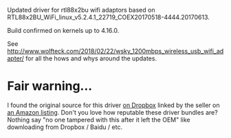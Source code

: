 Updated driver for rtl88x2bu wifi adaptors based on RTL88x2BU_WiFi_linux_v5.2.4.1_22719_COEX20170518-4444.20170613.

Build confirmed on kernels up to 4.16.0.

See http://www.wolfteck.com/2018/02/22/wsky_1200mbps_wireless_usb_wifi_adapter/ for all the hows and whys around the updates.

# Fair warning...

I found the original source for this driver [on Dropbox](https://www.dropbox.com/s/b3muqkezsdirmje/Agedate-AC1200-New%20Driver%203.22-LINUX.zip) linked by the seller on [an Amazon listing](https://amzn.to/2Js9AL2).  Don't you love how reputable these driver bundles are?  Nothing say "no one tampered with this after it left the OEM" like downloading from Dropbox / Baidu / etc.
